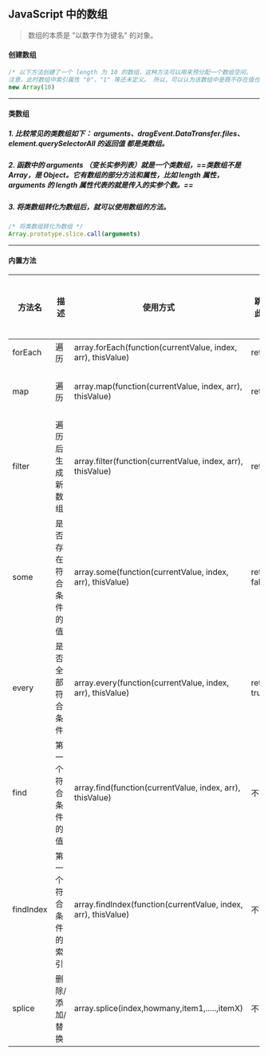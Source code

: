 ## JavaScript 中的数组

> 数组的本质是 "以数字作为键名" 的对象。

#### 创建数组
```javascript
/* 以下方法创建了一个 length 为 10 的数组，这种方法可以用来预分配一个数组空间。
注意，此时数组中索引属性 "0"，"1" 等还未定义。 所以，可以认为该数组中是既不存在值也不存在索引的。 */
new Array(10)
```



---
#### 类数组
##### 1. 比较常见的类数组如下： arguments、dragEvent.DataTransfer.files、element.querySelectorAll 的返回值 都是类数组。

##### 2.  函数中的 arguments （变长实参列表）就是一个类数组，==类数组不是 Array，是 Object。它有数组的部分方法和属性，比如 length 属性，arguments 的 length 属性代表的就是传入的实参个数。==

##### 3. 将类数组转化为数组后，就可以使用数组的方法。

```javascript
/* 将类数组转化为数组 */
Array.prototype.slice.call(arguments) 
```


---
#### 内置方法
| 方法名 | 描述 | 使用方式 | 跳过此项 | 结束循环 | 改变原数组 | 返回值 |
| ------ | ------ | ------ | ------ | ------ | ------ | ------ |
| forEach | 遍历 | array.forEach(function(currentValue, index, arr), thisValue) | return | 不能 | 不能 | undefined
| map | 遍历 | array.map(function(currentValue, index, arr), thisValue) | return | 不能 | 不能 | 返回长度和原数组相同的新数组
| filter | 遍历后生成新数组 | array.filter(function(currentValue, index, arr), thisValue) | return | 不能 | 不能 | 返回符合条件的item组成的新数组
| some | 是否存在符合条件的值 | array.some(function(currentValue, index, arr), thisValue) | return false | return true | 不能 | boolean
| every | 是否全部符合条件 | array.every(function(currentValue, index, arr), thisValue) | return true | return false | 不能 | boolean
| find | 第一个符合条件的值 | array.find(function(currentValue, index, arr), thisValue) | 不能 | 不能 | 不能 | 第一个为true的item,如果没有返回undefined
| findIndex | 第一个符合条件的索引 | array.findIndex(function(currentValue, index, arr), thisValue) | 不能 | 不能 | 不能 | 第一个为true的索引,如果没有返回 -1
| splice | 删除/添加/替换 | array.splice(index,howmany,item1,.....,itemX) | 不能 | 不能 | 能 | 返回被删除的item组成的新数组